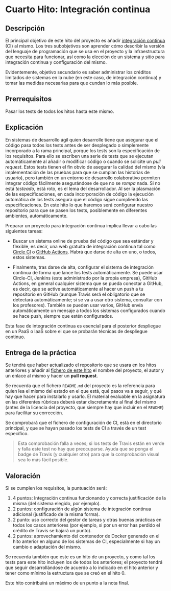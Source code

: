 # Cuarto Hito: Integración continua

## Descripción

El principal objetivo de este hito del proyecto es añadir
[integración continua](http://jj.github.io/CC/documentos/temas/Integracion_continua)
(CI) al mismo. Los tres subobjetivos son aprender cómo describir la versión del
lenguaje de programación que se usa en el proyecto y la infraestructura que
necesita para funcionar, así como la elección de un sistema y sitio para
integración continua y configuración del mismo.

Evidentemente, objetivo secundario es saber administrar los créditos limitados
de sistemas en la nube (en este caso, de integración continua) y tomar las
medidas necesarias para que cundan lo más posible.

## Prerrequisitos

Pasar los tests de todos los hitos hasta este mismo.

## Explicación

En sistemas de desarrollo ágil quien desarrolle tiene que asegurar que el código
pasa todos los tests antes de ser desplegado o simplemente incorporado a la rama
principal, porque los tests son la especificación de los requisitos. Para ello
se escriben una serie de tests que se ejecutan automáticamente al añadir o
modificar código o cuando se solicite un *pull request*. Estos tests tienen el
fin obvio de asegurar la calidad del mismo (vía implementación de las pruebas
para que se cumplan las historias de usuario), pero también en un entorno de
desarrollo colaborativo permiten integrar código fácilmente asegurándose de que
no se *rompa* nada. Si no está *testeado*, está roto, es el lema del
desarrollador. Al ser la plasmación de las especificaciones, en cada
incorporación de código la ejecución automática de los tests asegura que el
código sigue cumpliendo las especificaciones. En este hito lo que haremos será
configurar nuestro repositorio para que se pasen los tests, posiblemente en
diferentes ambientes, automáticamente.

Preparar un proyecto para integración continua implica llevar a cabo
las siguientes tareas:

- Buscar un sistema online de prueba del código que sea estándar y flexible, es
  decir, una web gratuita de integración continua tal como [Circle
  CI](https://circleci.com/) o [GitHub
  Actions](https://github.com/features/actions). Habrá que darse de alta en uno,
  o todos, estos sistemas.

- Finalmente, tras darse de alta, configurar el sistema de integración continua
  de forma que lance los tests automáticamente. Se puede usar Circle-CI, Jenkins
  (este administrado por la propia empresa), GitHub Actions, en general
  cualquier sistema que se pueda conectar a GitHub, es decir, que se active
  automáticamente al hacer un push a tu repositorio en GitHub (aunque Travis
  será el obligatorio que se detectará automáticamente; si se va a usar otro
  sistema, consultar con los profesores).  También se pueden usar varios, GitHub
  envía automáticamente un mensaje a todos los sistemas configurados cuando se
  hace push, siempre que estén configurados.

Esta fase de integración continua es esencial para el posterior
despliegue en un PaaS o IaaS sobre el que se probarán técnicas de despliegue
continuo.

## Entrega de la práctica

Se tendrá que haber actualizado el repositorio que se usara en los hitos
anteriores y añadir al
[fichero de este hito](https://github.com/JJ/CC-21-22/blob/master/proyectos/4.md)
el nombre del proyecto, el autor y un enlace al mismo y hacer un **pull
request**.

Se recuerda que el fichero `README.md` del proyecto es la referencia para quien
lea el mismo del estado en el que está, qué pasos va a seguir, y qué hay que
hacer para instalarlo y usarlo. El material evaluable en la asignatura en las
diferentes rúbricas deberá estar discretamente al final del mismo (antes de la
licencia del proyecto, que siempre hay que incluir en el `README`) para facilitar
su corrección.

Se comprobará que el fichero de configuración de CI, está en el
directorio principal, y que se hayan pasado los tests de CI a
través de un test específico.

> Esta comprobación falla a veces; si los tests de Travis están en
> verde y falla este test no hay que preocuparse. Ayuda que se ponga
> el badge de Travis (y cualquier otro) para que la comprobación
> visual sea lo más fácil posible.

## Valoración

Si se cumplen los requisitos, la
puntuación será:

1. 4 puntos: Integración continua funcionando y correcta justificación
   de la misma (del sistema elegido, por ejemplo).
2. 2 puntos: configuración de algún sistema de integración continua
   adicional (justificado de la misma forma).
3. 2 punto: uso correcto del gestor de tareas y otras buenas prácticas en todos
   los casos anteriores (por ejemplo, si por un error has perdido el crédito de
   Travis se bajará un punto).
4. 2 puntos: aprovechamiento del contenedor de Docker generado en el
   hito anterior en alguno de los sistemas de CI, especialmente si hay
   un cambio o adaptación del mismo.

Se recuerda también que este es un hito de un proyecto, y como tal los
tests para este hito incluyen los de todos los anteriores; el proyecto
tendrá que seguir desarrollándose de acuerdo a lo indicado en el hito
anterior y tener como mínimo la estructura que se creó en el
hito 0.

Este hito contribuirá un máximo de un punto a la nota final.
